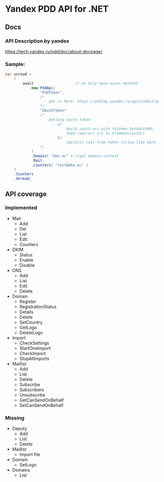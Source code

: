 # Yandex PDD API for .NET
## Docs
### API Description by yandex
https://tech.yandex.ru/pdd/doc/about-docpage/
### Sample:
```c#
var unread =
    (
        await                   // we only have async methods
            new PddApi(
                "PddToken",
                /*
                    get it here: https://pddimp.yandex.ru/api2/admin/get_token
                */
                "OAuthToken"
                /*
                    Getting oauth token:
                        a)
                            build oauth uri with YaToken.GetOAuthURL
                            feed redirect uri to FromRedirectUrl
                        b)
                            implicit cast from token string like here
                */
            )
            .Domain( "who.ec" ) //get domain context
            .Mail
            .Counters( "test@who.ec" )
    )
    .Counters
    .Unread;
```
## API coverage
### Implemented
* Mail
    * Add
    * Del
    * List
    * Edit
    * Counters
* DKIM
    * Status
    * Enable
    * Disable
* DNS
    * Add
    * List
    * Edit
    * Delete
* Domain
    * Register
    * RegistrationStatus
    * Details
    * Delete
    * SetCountry
    * GetLogo
    * DeleteLogo
* Import
    * CheckSettings
    * StartOneImport
    * CheckImport
    * StopAllImports
* Maillist
    * Add
    * List
    * Delete
    * Subscribe
    * Subscribers
    * Unsubscribe
    * GetCanSendOnBehalf
    * SetCanSendOnBehalf

### Missing
* Deputy
    * Add
    * List
    * Delete
* Maillist
    * Import file
* Domain
    * SetLogo
* Domains
    * List